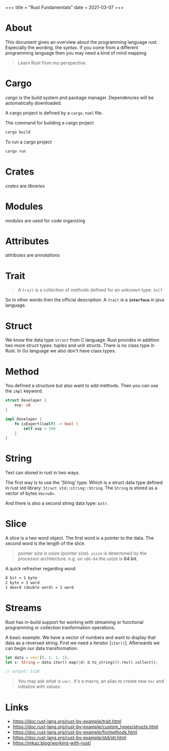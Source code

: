 +++
title = "Rust Fundamentals"
date = 2021-03-07
+++

# About 
This document gives an overview about the programming language rust. Especially the wording, the syntax. If you come from a different programming language then you may need a kind of mind mapping.

> Learn Rust from my perspective.

# Cargo
_cargo_ is the build system and package manager. Dependencies will be automatically downloaded.

A cargo project is defined by a `cargo.toml` file.

The command for building a cargo project
```bash
cargo build
```

To run a cargo project
```bash
cargo run
```

# Crates
_crates_ are _libraries_

# Modules
_modules_ are used for code organizing

# Attributes
_attributes_ are _annotations_

# Trait
> A `trait` is a collection of methods defined for an unknown type: `Self`

So in other words then the official description. A `trait` is a __`interface`__ in java language.

# Struct
We know the data type `struct` from C language. Rust provides in addition two more struct types: tuples and unit structs.
There is no class type in Rust. In Go language we also don't have class types.

# Method
You defined a structure but also want to add methods. Then you can use the `impl` keyword.

```rust
struct Developer {
    exp: u8
}

impl Developer {
    fn isExpert(&self) -> bool {
        self.exp > 100
    }
}
```

# String 
Text can stored in rust in two ways. 

The first way is to use the 'String' type. Which is a struct data type defined in rust std library: `Struct std::string::String`. The `String` is stored as a vector of bytes `Vec<u8>`.

And there is also a second string data type: `&str`. 

# Slice
A slice is a two word object. The first word is a pointer to the data. The second word is the length of the slice.

> pointer size is usize (pointer size). `usize` is determined by the processor architecture. e.g. on `x86-64` the usize is __64 bit__.

A quick refresher regarding _word_:
```txt
8 bit = 1 byte
2 byte = 1 word
1 dword (double word) = 2 word
```

# Streams
Rust has in-build support for working with streaming or functional programming or collection tranformation operations.

A basic example. We have a vector of numbers and want to display that data as a reversed string. First we need a iterator [`iter()`]. Afterwards we can begin our data transformation.

```rust
let data = vec![0, 1, 1, 1];
let s: String = data.iter().map(|d| d.to_string()).rev().collect();

// output: 1110
```

> You may ask what is `vec!`. It's a macro, an alias to create new `Vec` and initialize with values.

# Links
* https://doc.rust-lang.org/rust-by-example/trait.html
* https://doc.rust-lang.org/rust-by-example/custom_types/structs.html
* https://doc.rust-lang.org/rust-by-example/fn/methods.html
* https://doc.rust-lang.org/rust-by-example/std/str.html
* https://mkaz.blog/working-with-rust/